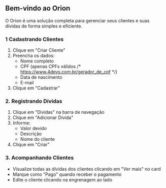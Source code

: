 ## Bem-vindo ao Orion
O Orion é uma solução completa para gerenciar seus clientes e suas dívidas de forma simples e eficiente.

### 1 Cadastrando Clientes
1. Clique em "Criar Cliente"
2. Preencha os dados:
   - Nome completo
   - CPF (apenas CPFs válidos /* https://www.4devs.com.br/gerador_de_cpf */)
   - Data de nascimento
   - E-mail 
3. Clique em "Cadastrar"

### 2. Registrando Dívidas
1. Clique em "Dividas" na barra de navegação
2. Clique em "Adicionar Dívida"
3. Informe:
   - Valor devido
   - Descrição
   - Nome do cliente
4. Clique em "Criar"

### 3. Acompanhando Clientes
- Visualize todas as dívidas dos clientes clicando em "Ver mais" no card
- Marque como "Pago" quando receber o pagamento
- Edite o cliente clicando na engrenagem ao lado